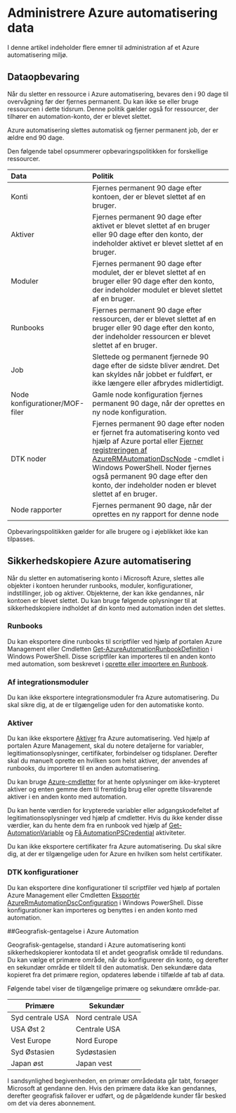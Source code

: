 <properties 
   pageTitle="Administrere Azure automatisering data | Microsoft Azure"
   description="I denne artikel indeholder flere emner til administration af et Azure automatisering miljø.  I øjeblikket omfatter dataopbevaring og sikkerhedskopiere Azure automatisering nedbrud i Azure Automation."
   services="automation"
   documentationCenter=""
   authors="SnehaGunda"
   manager="stevenka"
   editor="tysonn" />
<tags 
   ms.service="automation"
   ms.devlang="na"
   ms.topic="article"
   ms.tgt_pltfrm="na"
   ms.workload="infrastructure-services"
   ms.date="05/02/2016"
   ms.author="bwren;sngun" />

# <a name="managing-azure-automation-data"></a>Administrere Azure automatisering data

I denne artikel indeholder flere emner til administration af et Azure automatisering miljø.

## <a name="data-retention"></a>Dataopbevaring

Når du sletter en ressource i Azure automatisering, bevares den i 90 dage til overvågning før der fjernes permanent.  Du kan ikke se eller bruge ressourcen i dette tidsrum.  Denne politik gælder også for ressourcer, der tilhører en automation-konto, der er blevet slettet.

Azure automatisering slettes automatisk og fjerner permanent job, der er ældre end 90 dage.

Den følgende tabel opsummerer opbevaringspolitikken for forskellige ressourcer.

|Data|Politik|
|:---|:---|
|Konti|Fjernes permanent 90 dage efter kontoen, der er blevet slettet af en bruger.|
|Aktiver|Fjernes permanent 90 dage efter aktivet er blevet slettet af en bruger eller 90 dage efter den konto, der indeholder aktivet er blevet slettet af en bruger.|
|Moduler|Fjernes permanent 90 dage efter modulet, der er blevet slettet af en bruger eller 90 dage efter den konto, der indeholder modulet er blevet slettet af en bruger.|
|Runbooks|Fjernes permanent 90 dage efter ressourcen, der er blevet slettet af en bruger eller 90 dage efter den konto, der indeholder ressourcen er blevet slettet af en bruger.|
|Job|Slettede og permanent fjernede 90 dage efter de sidste bliver ændret. Det kan skyldes når jobbet er fuldført, er ikke længere eller afbrydes midlertidigt.|
|Node konfigurationer/MOF-filer| Gamle node konfiguration fjernes permanent 90 dage, når der oprettes en ny node konfiguration.|
|DTK noder| Fjernes permanent 90 dage efter noden er fjernet fra automatisering konto ved hjælp af Azure portal eller [Fjerner registreringen af AzureRMAutomationDscNode](https://msdn.microsoft.com/library/mt603500.aspx) -cmdlet i Windows PowerShell. Noder fjernes også permanent 90 dage efter den konto, der indeholder noden er blevet slettet af en bruger. |
|Node rapporter| Fjernes permanent 90 dage, når der oprettes en ny rapport for denne node|

Opbevaringspolitikken gælder for alle brugere og i øjeblikket ikke kan tilpasses.

## <a name="backing-up-azure-automation"></a>Sikkerhedskopiere Azure automatisering

Når du sletter en automatisering konto i Microsoft Azure, slettes alle objekter i kontoen herunder runbooks, moduler, konfigurationer, indstillinger, job og aktiver. Objekterne, der kan ikke gendannes, når kontoen er blevet slettet.  Du kan bruge følgende oplysninger til at sikkerhedskopiere indholdet af din konto med automation inden det slettes. 

### <a name="runbooks"></a>Runbooks

Du kan eksportere dine runbooks til scriptfiler ved hjælp af portalen Azure Management eller Cmdletten [Get-AzureAutomationRunbookDefinition](https://msdn.microsoft.com/library/dn690269.aspx) i Windows PowerShell.  Disse scriptfiler kan importeres til en anden konto med automation, som beskrevet i [oprette eller importere en Runbook](https://msdn.microsoft.com/library/dn643637.aspx).


### <a name="integration-modules"></a>Af integrationsmoduler

Du kan ikke eksportere integrationsmoduler fra Azure automatisering.  Du skal sikre dig, at de er tilgængelige uden for den automatiske konto.

### <a name="assets"></a>Aktiver

Du kan ikke eksportere [Aktiver](https://msdn.microsoft.com/library/dn939988.aspx) fra Azure automatisering.  Ved hjælp af portalen Azure Management, skal du notere detaljerne for variabler, legitimationsoplysninger, certifikater, forbindelser og tidsplaner.  Derefter skal du manuelt oprette en hvilken som helst aktiver, der anvendes af runbooks, du importerer til en anden automatisering.

Du kan bruge [Azure-cmdletter](https://msdn.microsoft.com/library/dn690262.aspx) for at hente oplysninger om ikke-krypteret aktiver og enten gemme dem til fremtidig brug eller oprette tilsvarende aktiver i en anden konto med automation.

Du kan hente værdien for krypterede variabler eller adgangskodefeltet af legitimationsoplysninger ved hjælp af cmdletter.  Hvis du ikke kender disse værdier, kan du hente dem fra en runbook ved hjælp af [Get-AutomationVariable](https://msdn.microsoft.com/library/dn940012.aspx) og [Få AutomationPSCredential](https://msdn.microsoft.com/library/dn940015.aspx) aktiviteter.

Du kan ikke eksportere certifikater fra Azure automatisering.  Du skal sikre dig, at der er tilgængelige uden for Azure en hvilken som helst certifikater.

### <a name="dsc-configurations"></a>DTK konfigurationer

Du kan eksportere dine konfigurationer til scriptfiler ved hjælp af portalen Azure Management eller Cmdletten [Eksportér AzureRmAutomationDscConfiguration](https://msdn.microsoft.com/library/mt603485.aspx) i Windows PowerShell. Disse konfigurationer kan importeres og benyttes i en anden konto med automation.


##<a name="geo-replication-in-azure-automation"></a>Geografisk-gentagelse i Azure Automation

Geografisk-gentagelse, standard i Azure automatisering konti sikkerhedskopierer kontodata til et andet geografisk område til redundans. Du kan vælge et primære område, når du konfigurerer din konto, og derefter en sekundær område er tildelt til den automatisk. Den sekundære data kopieret fra det primære region, opdateres løbende i tilfælde af tab af data.  

Følgende tabel viser de tilgængelige primære og sekundære område-par.

|Primære            |Sekundær
| ---------------   |----------------
|Syd centrale USA   |Nord centrale USA
|USA Øst 2          |Centrale USA
|Vest Europe        |Nord Europe
|Syd Østasien    |Sydøstasien
|Japan øst         |Japan vest

I sandsynlighed begivenheden, en primær områdedata går tabt, forsøger Microsoft at gendanne den. Hvis den primære data ikke kan gendannes, derefter geografisk failover er udført, og de pågældende kunder får besked om det via deres abonnement.

